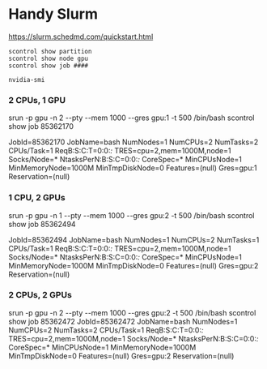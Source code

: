 # Handy Slurm

https://slurm.schedmd.com/quickstart.html

```
scontrol show partition
scontrol show node gpu
scontrol show job ####

nvidia-smi
```

### 2 CPUs, 1 GPU
srun -p gpu -n 2 --pty --mem 1000 --gres gpu:1 -t 500 /bin/bash
scontrol show job 85362170

JobId=85362170 JobName=bash
   NumNodes=1 NumCPUs=2 NumTasks=2 CPUs/Task=1 ReqB:S:C:T=0:0:*:*
   TRES=cpu=2,mem=1000M,node=1
   Socks/Node=* NtasksPerN:B:S:C=0:0:*:* CoreSpec=*
   MinCPUsNode=1 MinMemoryNode=1000M MinTmpDiskNode=0
   Features=(null) Gres=gpu:1 Reservation=(null)

### 1 CPU, 2 GPUs
srun -p gpu -n 1 --pty --mem 1000 --gres gpu:2 -t 500 /bin/bash
scontrol show job 85362494

JobId=85362494 JobName=bash
   NumNodes=1 NumCPUs=2 NumTasks=1 CPUs/Task=1 ReqB:S:C:T=0:0:*:*
   TRES=cpu=2,mem=1000M,node=1
   Socks/Node=* NtasksPerN:B:S:C=0:0:*:* CoreSpec=*
   MinCPUsNode=1 MinMemoryNode=1000M MinTmpDiskNode=0
   Features=(null) Gres=gpu:2 Reservation=(null)
  
### 2 CPUs, 2 GPUs
srun -p gpu -n 2 --pty --mem 1000 --gres gpu:2 -t 500 /bin/bash
scontrol show job 85362472
JobId=85362472 JobName=bash
   NumNodes=1 NumCPUs=2 NumTasks=2 CPUs/Task=1 ReqB:S:C:T=0:0:*:*
   TRES=cpu=2,mem=1000M,node=1
   Socks/Node=* NtasksPerN:B:S:C=0:0:*:* CoreSpec=*
   MinCPUsNode=1 MinMemoryNode=1000M MinTmpDiskNode=0
   Features=(null) Gres=gpu:2 Reservation=(null)

